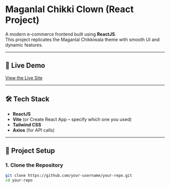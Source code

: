 # Maganlal Chikki Clown (React Project)

A modern e-commerce frontend built using **ReactJS**.  
This project replicates the Maganlal Chikkiwala theme with smooth UI and dynamic features.

---

## 🚀 Live Demo
[View the Live Site]([https://your-netlify-link.netlify.app](https://maganlalchikkiclown.netlify.app/))

---

## 🛠 Tech Stack
- **ReactJS**
- **Vite** (or Create React App – specify which one you used)
- **Tailwind CSS**
- **Axios** (for API calls)

---

## 📂 Project Setup

### 1. Clone the Repository
```bash
git clone https://github.com/your-username/your-repo.git
cd your-repo
